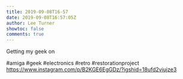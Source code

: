 ```yaml
---
title: 2019-09-08T16-57
date: 2019-09-08T16:57:05Z
author: Lee Turner
showtoc: false
comments: true
---
```


Getting my geek on 

#amiga #geek #electronics #retro #restorationproject https://www.instagram.com/p/B2KGE6EgGDz/?igshid=18ufd2viujze3

